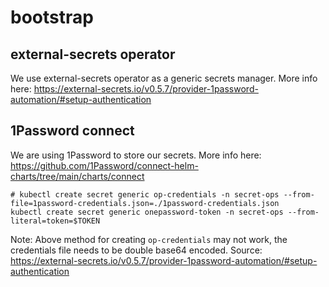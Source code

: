 # bootstrap

## external-secrets operator

We use external-secrets operator as a generic secrets manager.
More info here: https://external-secrets.io/v0.5.7/provider-1password-automation/#setup-authentication

## 1Password connect

We are using 1Password to store our secrets.
More info here: https://github.com/1Password/connect-helm-charts/tree/main/charts/connect

```
# kubectl create secret generic op-credentials -n secret-ops --from-file=1password-credentials.json=./1password-credentials.json
kubectl create secret generic onepassword-token -n secret-ops --from-literal=token=$TOKEN
```

Note: Above method for creating `op-credentials` may not work, the credentials file needs to be double base64 encoded. Source: https://external-secrets.io/v0.5.7/provider-1password-automation/#setup-authentication
